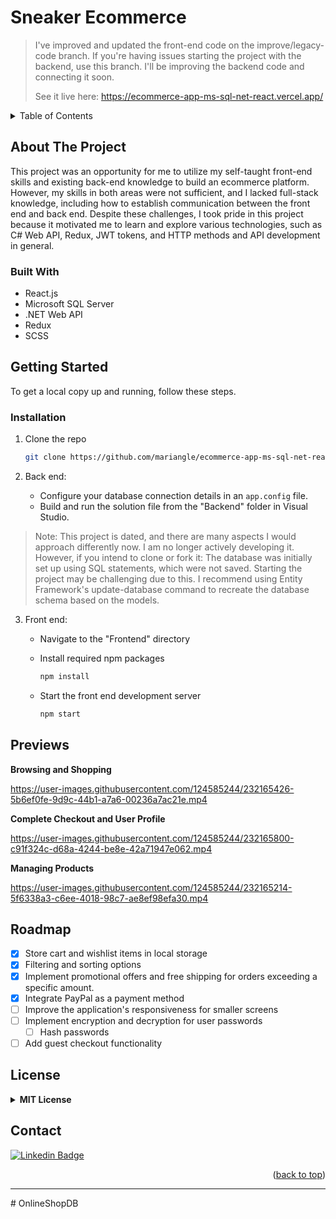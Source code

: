 # Sneaker Ecommerce

> I've improved and updated the front-end code on the improve/legacy-code branch. If you're having issues starting the project with the backend, use this branch. I'll be improving the backend code and connecting it soon.
>
> See it live here: https://ecommerce-app-ms-sql-net-react.vercel.app/


<!-- TABLE OF CONTENTS -->
<details>
  <summary>Table of Contents</summary>
  <ol>
    <li>
      <a href="#about-the-project">About The Project</a>
      <ul>
        <li><a href="#built-with">Built With</a></li>
      </ul>
    </li>
    <li>
      <a href="#getting-started">Getting Started</a>
      <ul>
        <li><a href="#installation">Installation</a></li>
      </ul>
    </li>
    <li><a href="#previews">Previews</a></li>
    <li><a href="#roadmap">Roadmap</a></li>
    <li><a href="#license">License</a></li>
    <li><a href="#contact">Contact</a></li>
    <li><a href="#acknowledgments">Acknowledgments</a></li>
  </ol>
</details

<!-- ABOUT THE PROJECT -->
## About The Project

This project was an opportunity for me to utilize my self-taught front-end skills and existing back-end knowledge to build an ecommerce platform. However, my skills in both areas were not sufficient, and I lacked full-stack knowledge, including how to establish communication between the front end and back end. Despite these challenges, I took pride in this project because it motivated me to learn and explore various technologies, such as C# Web API, Redux, JWT tokens, and HTTP methods and API development in general.

### Built With

* React.js
* Microsoft SQL Server
* .NET Web API
* Redux
* SCSS

<!-- GETTING STARTED -->
## Getting Started

To get a local copy up and running, follow these steps.

### Installation

1. Clone the repo
   ```sh
   git clone https://github.com/mariangle/ecommerce-app-ms-sql-net-react.git
   ```

2. Back end:
   * Configure your database connection details in an `app.config` file.
   * Build and run the solution file from the "Backend" folder in Visual Studio.

> Note: This project is dated, and there are many aspects I would approach differently now. I am no longer actively developing it. However, if you intend to clone or fork it: The database was initially set up using SQL statements, which were not saved. Starting the project may be challenging due to this. I recommend using Entity Framework's update-database command to recreate the database schema based on the models.


3. Front end:
   * Navigate to the "Frontend" directory 
   * Install required npm packages   

     ```sh
     npm install
     ```
     
   * Start the front end development server   

     ```sh
     npm start
     ```

     
## Previews

**Browsing and Shopping**

https://user-images.githubusercontent.com/124585244/232165426-5b6ef0fe-9d9c-44b1-a7a6-00236a7ac21e.mp4


**Complete Checkout and User Profile**

https://user-images.githubusercontent.com/124585244/232165800-c91f324c-d68a-4244-be8e-42a71947e062.mp4



**Managing Products**

https://user-images.githubusercontent.com/124585244/232165214-5f6338a3-c6ee-4018-98c7-ae8ef98efa30.mp4

<!-- ROADMAP -->
## Roadmap
- [x] Store cart and wishlist items in local storage
- [x] Filtering and sorting options
- [x] Implement promotional offers and free shipping for orders exceeding a specific amount.
- [x] Integrate PayPal as a payment method
- [ ] Improve the application's responsiveness for smaller screens
- [ ] Implement encryption and decryption for user passwords
  - [ ] Hash passwords
- [ ] Add guest checkout functionality

<!-- LICENSE -->
## License

<details>
  <summary><b>MIT License</b></summary>

Permission is hereby granted, free of charge, to any person obtaining a copy of this software and associated documentation files (the "Software"), to deal in the Software without restriction, including without limitation the rights to use, copy, modify, merge, publish, distribute, sublicense, and/or sell copies of the Software, and to permit persons to whom the Software is furnished to do so, subject to the following conditions:

The above copyright notice and this permission notice shall be included in all copies or substantial portions of the Software.

THE SOFTWARE IS PROVIDED "AS IS", WITHOUT WARRANTY OF ANY KIND, EXPRESS OR IMPLIED, INCLUDING BUT NOT LIMITED TO THE WARRANTIES OF MERCHANTABILITY, FITNESS FOR A PARTICULAR PURPOSE AND NONINFRINGEMENT. IN NO EVENT SHALL THE AUTHORS OR COPYRIGHT HOLDERS BE LIABLE FOR ANY CLAIM, DAMAGES OR OTHER LIABILITY, WHETHER IN AN ACTION OF CONTRACT, TORT OR OTHERWISE, ARISING FROM, OUT OF OR IN CONNECTION WITH THE SOFTWARE OR THE USE OR OTHER DEALINGS IN THE SOFTWARE.

</details>

<!-- CONTACT -->
## Contact

[![Linkedin Badge](https://img.shields.io/badge/-Maria-blue?style=plastic-square&logo=Linkedin&logoColor=white&link=https://www.linkedin.com/in/maria-nguyen-le/)](https://www.linkedin.com/in/maria-nguyen-le/)

<p align="right">(<a href="#sneaker-ecommerce">back to top</a>)</p>
  
---
#   O n l i n e S h o p D B  
 
